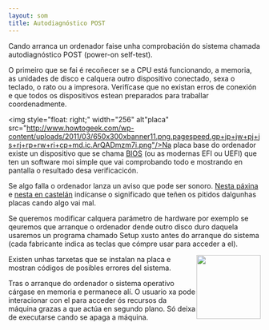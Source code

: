 ```yaml
---
layout: som
title: Autodiagnóstico POST
---
```



Cando arranca un ordenador faise unha comprobación do sistema chamada autodiagnóstico POST (power-on self-test).

O primeiro que se fai é  recoñecer se a CPU está funcionando, a memoria, as unidades de disco e calquera outro dispositivo conectado, sexa o teclado, o rato ou a impresora. Verifícase que no existan erros de conexión e que todos os dispositivos estean preparados para traballar coordenadmente.



<img style="float: right;" width="256" alt"placa" src="http://www.howtogeek.com/wp-content/uploads/2011/03/650x300xbanner11.png.pagespeed.gp+jp+jw+pj+js+rj+rp+rw+ri+cp+md.ic.ArQADmzm7i.png"/>Na placa base do ordenador existe un dispositivo que se chama [BIOS](http://www.tiendasinformatica.info/wiki/bios.html) (ou as modernas EFI ou UEFI) que ten un software moi simple que vai comprobando todo e mostrando en pantalla o resultado desa verificacicón.

Se algo falla o ordenador lanza un aviso que pode ser sonoro. [Nesta páxina](http://www.computerhope.com/beep.htm) e
[nesta en castelán](http://www.itespresso.es/interpreta-los-sonidos-de-la-placa-base-37461.html)
indícanse o significado que teñen os  pitidos dalgunhas placas cando algo vai mal.

Se queremos modificar calquera parámetro de hardware por exemplo se qeuremos que arranque o ordenador dende outro disco duro daquela usaremos un programa chamado Setup xusto antes do arranque do sistema (cada fabricante indica as teclas que cómpre usar para acceder a el).

<img style="float: right;" width="128" src="https://upload.wikimedia.org/wikipedia/commons/f/f4/POST_card_98usd.jpg"/>
Existen unhas tarxetas que se instalan na placa e mostran códigos de posibles errores del sistema.



Tras o arranque do ordenador o sistema operativo cárgase en memoria e permanece alí. O usuario xa pode interacionar con el para acceder ós recursos da máquina grazas a que actúa en segundo plano. Só deixa de executarse cando se apaga a máquina.
